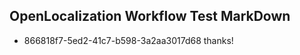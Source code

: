 ## OpenLocalization Workflow Test MarkDown
* 866818f7-5ed2-41c7-b598-3a2aa3017d68 thanks!

<!--HONumber=Jul16_HO2-->


